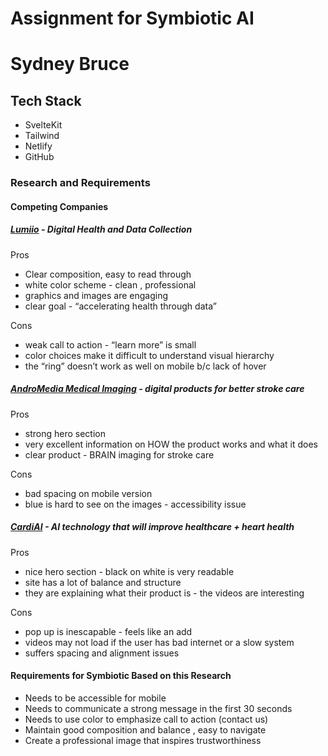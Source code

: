 # Assignment for Symbiotic AI
# Sydney Bruce

## Tech Stack 

- SvelteKit
- Tailwind
- Netlify 
- GitHub

### Research and Requirements 

#### Competing Companies 

##### [Lumiio](https://www.lumiio.com/) - Digital Health and Data Collection 

Pros 

- Clear composition, easy to read through
- white color scheme - clean , professional
- graphics and images are engaging
- clear goal - “accelerating health through data”

Cons

- weak call to action - “learn more” is small
- color choices make it difficult to understand visual hierarchy
- the “ring” doesn’t work as well on mobile b/c lack of hover

##### [AndroMedia Medical Imaging](https://andromedamedicalimaging.com/) - digital products for better stroke care

Pros 

- strong hero section
- very excellent information on HOW the product works and what it does
- clear product - BRAIN imaging for stroke care

Cons 

- bad spacing on mobile version
- blue is hard to see on the images - accessibility issue

##### [CardiAI](https://cardiai.com/) - AI technology that will improve healthcare + heart health

Pros 
- nice hero section - black on white is very readable
- site has a lot of balance and structure
- they are explaining what their product is - the videos are interesting

Cons 
- pop up is inescapable - feels like an add
- videos may not load if the user has bad internet or a slow system
- suffers spacing and alignment issues

#### Requirements for Symbiotic Based on this Research

- Needs to be accessible for mobile 
- Needs to communicate a strong message in the first 30 seconds 
- Needs to use color to emphasize call to action (contact us)
- Maintain good composition and balance , easy to navigate
- Create a professional image that inspires trustworthiness